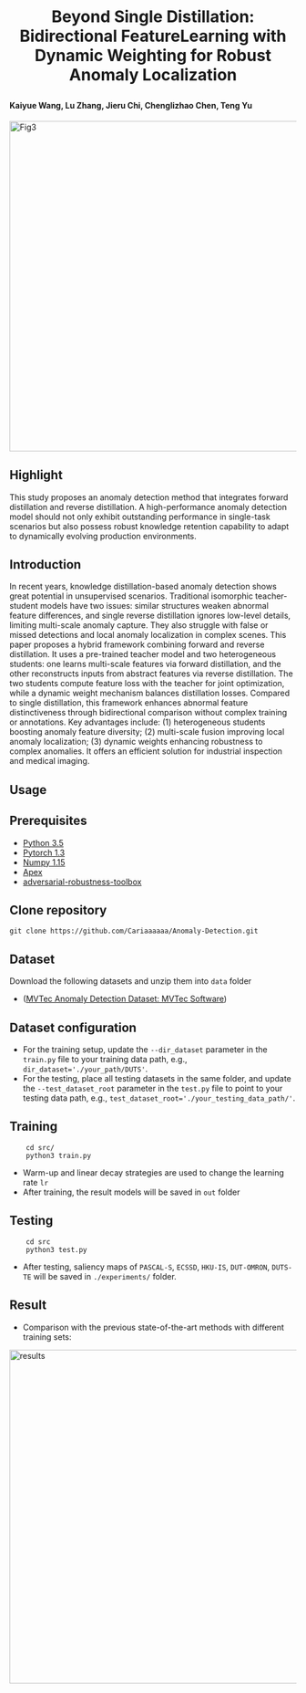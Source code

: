 # <p align=center> Beyond Single Distillation: Bidirectional FeatureLearning with Dynamic Weighting for Robust Anomaly Localization </p>
#### Kaiyue Wang, Lu Zhang, Jieru Chi, Chenglizhao Chen, Teng Yu </sup>


 
 <img width="1023" height="579" alt="Fig3" src="https://github.com/user-attachments/assets/4ace086b-618d-4e38-8b50-2d1ac5446bd1" />
 
 ## Highlight

This study proposes an anomaly detection method that integrates forward distillation and reverse distillation. A high-performance anomaly detection
model should not only exhibit outstanding performance in single-task scenarios but also possess robust knowledge retention capability to adapt to dynamically evolving production environments.

## Introduction

In recent years, knowledge distillation-based anomaly detection shows great potential in unsupervised scenarios. Traditional isomorphic teacher-student models have two issues: similar structures weaken abnormal feature differences, and single reverse distillation ignores low-level details, limiting multi-scale anomaly capture. They also struggle with false or missed detections and local anomaly localization in complex scenes. This paper proposes a hybrid framework combining forward and reverse distillation. It uses a pre-trained teacher model and two heterogeneous students: one learns multi-scale features via forward distillation, and the other reconstructs inputs from abstract features via reverse distillation. The two students compute feature loss with the teacher for joint optimization, while a dynamic weight mechanism balances distillation losses. Compared to single distillation, this framework enhances abnormal feature distinctiveness through bidirectional comparison without complex training or annotations. Key advantages include: (1) heterogeneous students boosting anomaly feature diversity; (2) multi-scale fusion improving local anomaly localization; (3) dynamic weights enhancing robustness to complex anomalies. It offers an efficient solution for industrial inspection and medical imaging. 

## Usage

## Prerequisites

- [Python 3.5](https://www.python.org/)
- [Pytorch 1.3](http://pytorch.org/)
- [Numpy 1.15](https://numpy.org/)
- [Apex](https://github.com/NVIDIA/apex)
- [adversarial-robustness-toolbox](https://github.com/Trusted-AI/adversarial-robustness-toolbox)

## Clone repository

```shell
git clone https://github.com/Cariaaaaaa/Anomaly-Detection.git
```

## Dataset

Download the following datasets and unzip them into `data` folder

- ([MVTec Anomaly Detection Dataset: MVTec Software](https://www.mvtec.com/company/research/datasets/mvtec-ad))

## Dataset configuration

- For the training setup, update the `--dir_dataset` parameter in the `train.py` file to your training data path, e.g., `dir_dataset='./your_path/DUTS'`.
- For the testing, place all testing datasets in the same folder, and update the `--test_dataset_root` parameter in the `test.py` file to point to your testing data path, e.g., `test_dataset_root='./your_testing_data_path/'`.

## Training

```shell
    cd src/
    python3 train.py
```

- Warm-up and linear decay strategies are used to change the learning rate `lr`
- After training, the result models will be saved in `out` folder

## Testing

```shell
    cd src
    python3 test.py
```

- After testing, saliency maps of `PASCAL-S`, `ECSSD`, `HKU-IS`, `DUT-OMRON`, `DUTS-TE` will be saved in `./experiments/` folder.

## Result

+ Comparison with the previous state-of-the-art methods with different training sets:


<img width="1059" height="585" alt="results" src="https://github.com/user-attachments/assets/8b6fbe9f-097b-4689-8caa-b3344be51f42" />
